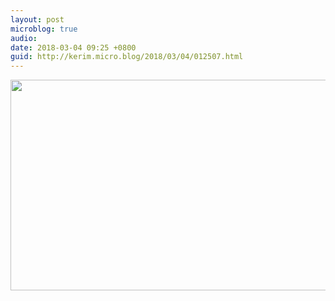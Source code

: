 ```yaml
---
layout: post
microblog: true
audio: 
date: 2018-03-04 09:25 +0800
guid: http://kerim.micro.blog/2018/03/04/012507.html
---
```



<img src="http://micro.oxus.net/uploads/2018/9c663d2d6c.jpg" width="600" height="337" />
